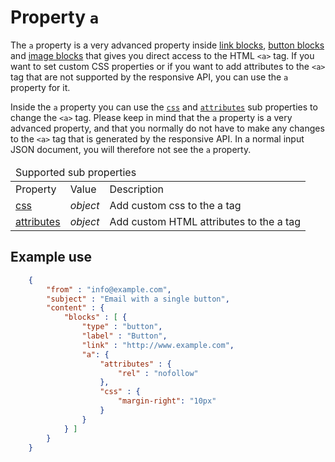 # Property `a`

The `a` property is a very advanced property inside 
<a href="/support/json/block-link">link blocks</a>,
<a href="/support/json/block-button">button blocks</a> and
<a href="/support/json/block-image">image blocks</a> that gives you
direct access to the HTML ```<a>``` tag. If you want to set custom CSS
properties or if you want to add attributes to the ```<a>``` tag that are not
supported by the responsive API, you can use the `a` property for it.

Inside the `a` property you can use the 
<a href="/support/json/property-css">`css`</a> and 
<a href="/support/json/property-attributes">`attributes`</a> sub 
properties to change the ```<a>``` tag. Please keep in mind that
the `a` property is a very advanced property, and that you normally
do not have to make any changes to the ```<a>``` tag that is generated
by the responsive API. In a normal input JSON document, you will therefore
not see the `a` property.

<table class="info">
    <thead>
        <tr>
            <td colspan="3">Supported sub properties</td>
        </tr>
    </thead>
    <tbody>
        <tr class="thead">
            <td>Property</td>
            <td>Value</td>
            <td>Description</td>
        </tr>
        <tr>
            <td><a href="/support/json/property-css">css</a></td>
            <td><em>object</em></td>
            <td>Add custom css to the a tag</td>
        </tr>
        <tr>
            <td><a href="/support/json/property-attributes">attributes</a></td>
            <td><em>object</em></td>
            <td>Add custom HTML attributes to the a tag</td>
        </tr>
    </tbody>
</table>

## Example use
````json
    {
        "from" : "info@example.com",
        "subject" : "Email with a single button",
        "content" : {
            "blocks" : [ {
                "type" : "button",
                "label" : "Button",
                "link" : "http://www.example.com",
                "a": {
                    "attributes" : {
                        "rel" : "nofollow"
                    },
                    "css" : {
                        "margin-right": "10px"
                    }
                }
            } ]
        }
    }
````
